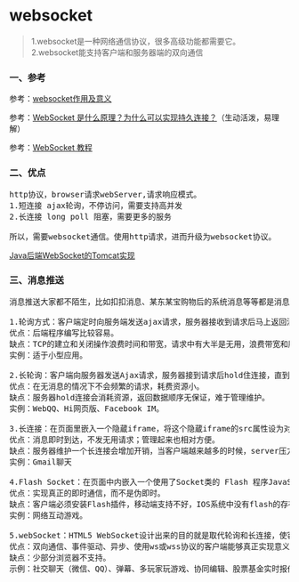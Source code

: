 # websocket
> 1.websocket是一种网络通信协议，很多高级功能都需要它。
> <br>2.websocket能支持客户端和服务器端的双向通信

### 一、参考

参考：[websocket作用及意义](https://blog.csdn.net/caoyan_12727/article/details/51313132)

参考：[WebSocket 是什么原理？为什么可以实现持久连接？](https://www.zhihu.com/question/20215561)（生动活泼，易理解）

参考：[WebSocket 教程](http://www.ruanyifeng.com/blog/2017/05/websocket.html)

### 二、优点
<pre>
http协议，browser请求webServer,请求响应模式。
1.短连接 ajax轮询，不停访问，需要支持高并发
2.长连接 long poll 阻塞，需要更多的服务

所以，需要websocket通信。使用http请求，进而升级为websocket协议。
</pre>

[Java后端WebSocket的Tomcat实现](https://www.cnblogs.com/xdp-gacl/p/5193279.html)

### 三、消息推送
<pre>
消息推送大家都不陌生，比如扣扣消息、某东某宝购物后的系统消息等等都是消息推送，在H5出来之前，消息推送基本上都是使用HTTP请求的，但HTTP请求只能在客户端发起请求后服务端返回消息，而不能再客户端未发起请求时服务端主动推送消息给客户端，而对于HTTP的方式实现消息推送时，有以下几种方式：

1.轮询方式：客户端定时向服务端发送ajax请求，服务器接收到请求后马上返回消息并关闭连接。
优点：后端程序编写比较容易。
缺点：TCP的建立和关闭操作浪费时间和带宽，请求中有大半是无用，浪费带宽和服务器资源。
实例：适于小型应用。

2.长轮询：客户端向服务器发送Ajax请求，服务器接到请求后hold住连接，直到有新消息才返回响应信息并关闭连接，客户端处理完响应信息后再向服务器发送新的请求。
优点：在无消息的情况下不会频繁的请求，耗费资源小。
缺点：服务器hold连接会消耗资源，返回数据顺序无保证，难于管理维护。
实例：WebQQ、Hi网页版、Facebook IM。

3.长连接：在页面里嵌入一个隐蔵iframe，将这个隐蔵iframe的src属性设为对一个长连接的请求或是采用xhr请求，服务器端就能源源不断地往客户端输入数据。
优点：消息即时到达，不发无用请求；管理起来也相对方便。
缺点：服务器维护一个长连接会增加开销，当客户端越来越多的时候，server压力大！
实例：Gmail聊天

4.Flash Socket：在页面中内嵌入一个使用了Socket类的 Flash 程序JavaScript通过调用此Flash程序提供的Socket接口与服务器端的Socket接口进行通信，JavaScript在收到服务器端传送的信息后控制页面的显示。
优点：实现真正的即时通信，而不是伪即时。
缺点：客户端必须安装Flash插件，移动端支持不好，IOS系统中没有flash的存在；非HTTP协议，无法自动穿越防火墙。
实例：网络互动游戏。

5.webSocket：HTML5 WebSocket设计出来的目的就是取代轮询和长连接，使客户端浏览器具备像C/S框架下桌面系统的即时通讯能力，实现了浏览器和服务器全双工通信，建立在TCP之上，虽然WebSocket和HTTP一样通过TCP来传输数据，但WebSocket可以主动的向对方发送或接收数据，就像Socket一样；并且WebSocket需要类似TCP的客户端和服务端通过握手连接，连接成功后才能互相通信。
优点：双向通信、事件驱动、异步、使用ws或wss协议的客户端能够真正实现意义上的推送功能。
缺点：少部分浏览器不支持。
示例：社交聊天（微信、QQ）、弹幕、多玩家玩游戏、协同编辑、股票基金实时报价、体育实况更新、视频会议/聊天、基于位置的应用、在线教育、智能家居等高实时性的场景。
</pre>